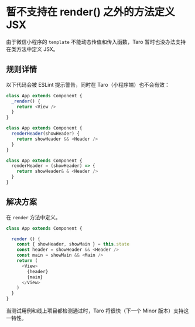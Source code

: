 # 暂不支持在 render() 之外的方法定义 JSX

由于微信小程序的 `template` 不能动态传值和传入函数，Taro 暂时也没办法支持在类方法中定义 JSX。


## 规则详情

以下代码会被 ESLint 提示警告，同时在 Taro（小程序端）也不会有效：

```javascript
class App extends Component {
  _render() {
    return <View />
  }
}

class App extends Component {
  renderHeader(showHeader) {
    return showHeader && <Header />
  }
}

class App extends Component {
  renderHeader = (showHeader) => {
    return showHeader& & <Header />
  }
}
```

## 解决方案

在 `render` 方法中定义。

```javascript
class App extends Component {

  render () {
    const { showHeader, showMain } = this.state
    const header = showHeader && <Header />
    const main = showMain && <Main />
    return (
      <View>
        {header}
        {main}
      </View>
    )
  }
}
```

当测试用例和线上项目都检测通过时，Taro 将很快（下一个 Minor 版本）支持这一特性。
